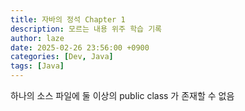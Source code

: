```yaml
---
title: 자바의 정석 Chapter 1
description: 모르는 내용 위주 학습 기록
author: laze
date: 2025-02-26 23:56:00 +0900
categories: [Dev, Java]
tags: [Java]
---
```

하나의 소스 파일에 둘 이상의 public class 가 존재할 수 없음
